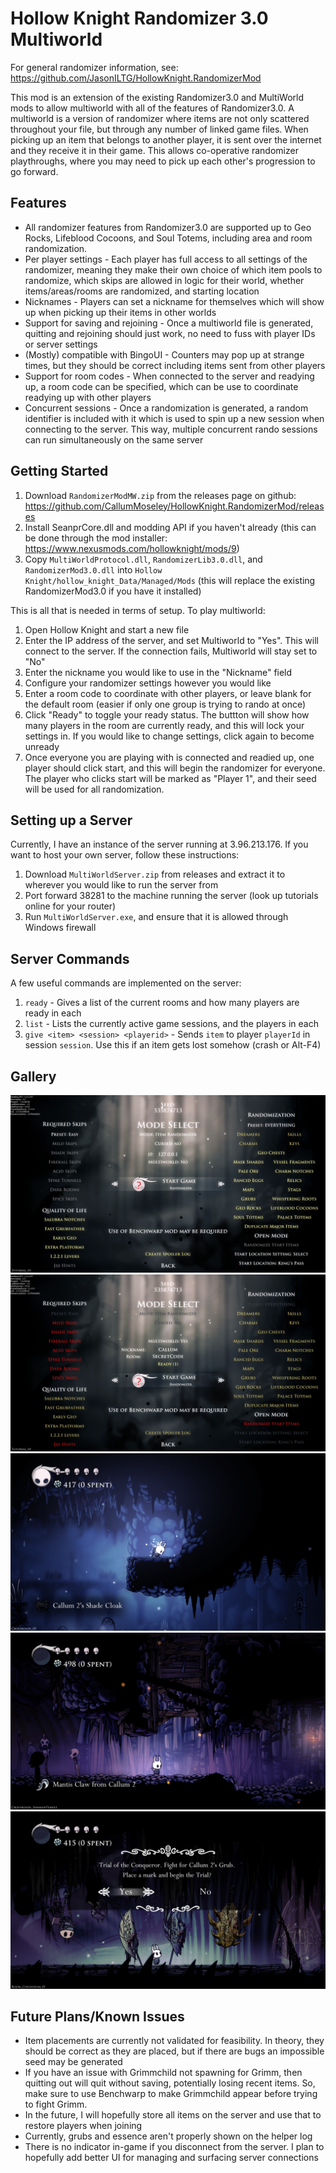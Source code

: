 # Hollow Knight Randomizer 3.0 Multiworld

For general randomizer information, see: https://github.com/JasonILTG/HollowKnight.RandomizerMod

This mod is an extension of the existing Randomizer3.0 and MultiWorld mods to allow multiworld with all of the features of Randomizer3.0. A multiworld is a version of randomizer where items are not only scattered throughout your file, but through any number of linked game files. When picking up an item that belongs to another player, it is sent over the internet and they receive it in their game. This allows co-operative randomizer playthroughs, where you may need to pick up each other's progression to go forward.

## Features
- All randomizer features from Randomizer3.0 are supported up to Geo Rocks, Lifeblood Cocoons, and Soul Totems, including area and room randomization.
- Per player settings - Each player has full access to all settings of the randomizer, meaning they make their own choice of which item pools to randomize, which skips are allowed in logic for their world, whether items/areas/rooms are randomized, and starting location
- Nicknames - Players can set a nickname for themselves which will show up when picking up their items in other worlds
- Support for saving and rejoining - Once a multiworld file is generated, quitting and rejoining should just work, no need to fuss with player IDs or server settings
- (Mostly) compatible with BingoUI - Counters may pop up at strange times, but they should be correct including items sent from other players
- Support for room codes - When connected to the server and readying up, a room code can be specified, which can be use to coordinate readying up with other players
- Concurrent sessions - Once a randomization is generated, a random identifier is included with it which is used to spin up a new session when connecting to the server. This way, multiple concurrent rando sessions can run simultaneously on the same server

## Getting Started
1. Download `RandomizerModMW.zip` from the releases page on github: https://github.com/CallumMoseley/HollowKnight.RandomizerMod/releases
2. Install SeanprCore.dll and modding API if you haven't already (this can be done through the mod installer: https://www.nexusmods.com/hollowknight/mods/9)
3. Copy `MultiWorldProtocol.dll`, `RandomizerLib3.0.dll`, and `RandomizerMod3.0.dll` into `Hollow Knight/hollow_knight_Data/Managed/Mods` (this will replace the existing RandomizerMod3.0 if you have it installed)

This is all that is needed in terms of setup. To play multiworld:

1. Open Hollow Knight and start a new file
2. Enter the IP address of the server, and set Multiworld to "Yes". This will connect to the server. If the connection fails, Multiworld will stay set to "No"
3. Enter the nickname you would like to use in the "Nickname" field
4. Configure your randomizer settings however you would like
5. Enter a room code to coordinate with other players, or leave blank for the default room (easier if only one group is trying to rando at once)
6. Click "Ready" to toggle your ready status. The buttton will show how many players in the room are currently ready, and this will lock your settings in. If you would like to change settings, click again to become unready
7. Once everyone you are playing with is connected and readied up, one player should click start, and this will begin the randomizer for everyone. The player who clicks start will be marked as "Player 1", and their seed will be used for all randomization.

## Setting up a Server
Currently, I have an instance of the server running at 3.96.213.176. If you want to host your own server, follow these instructions:

1. Download `MultiWorldServer.zip` from releases and extract it to wherever you would like to run the server from
2. Port forward 38281 to the machine running the server (look up tutorials online for your router)
3. Run `MultiWorldServer.exe`, and ensure that it is allowed through Windows firewall

## Server Commands

A few useful commands are implemented on the server:
1. `ready` - Gives a list of the current rooms and how many players are ready in each
2. `list` - Lists the currently active game sessions, and the players in each
3. `give <item> <session> <playerid>` - Sends `item` to player `playerId` in session `session`. Use this if an item gets lost somehow (crash or Alt-F4)

## Gallery

![Menu MW: No](/images/menu_no.jpg?raw=true)
![Menu MW: Yes](/images/menu_yes.jpg?raw=true)
![Send Item](/images/send.jpg?raw=true)
![Receive Item](/images/recv.jpg?raw=true)
![Colo Hint](/images/colo.jpg?raw=true)

## Future Plans/Known Issues
- Item placements are currently not validated for feasibility. In theory, they should be correct as they are placed, but if there are bugs an impossible seed may be generated
- If you have an issue with Grimmchild not spawning for Grimm, then quitting out will quit without saving, potentially losing recent items. So, make sure to use Benchwarp to make Grimmchild appear before trying to fight Grimm.
- In the future, I will hopefully store all items on the server and use that to restore players when joining
- Currently, grubs and essence aren't properly shown on the helper log
- There is no indicator in-game if you disconnect from the server. I plan to hopefully add better UI for managing and surfacing server connections
